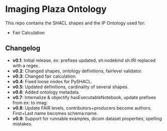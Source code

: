 # Imaging Plaza Ontology

This repo contains the SHACL shapes and the IP Ontology used for: 

- Fair Calculation


## Changelog

- **v0.1**: Initial release, ex: prefixes updated, sh:nodekind sh:IRI replaced with a regex.
- **v0.2**: Changed shapes, ontology definitions, fairlevel validator.
- **v0.3**: Changed fair calculation.
- **v0.4**: Fixed loose nodes for PySHACL.
- **v0.5**: Updated definitions, cardinality of several shapes.
- **v0.6**: Added ontology metadata.
- **v0.7**: Internalize & objectify hasExecutableNotebook, update prefixes from ex: to imag:
- **v0.8**: Update FAIR levels, contributors+producers become authors. First+Last name becomes schema:name.
- **v0.9**: Support for runnable examples, dicom dataset properties, spelling mistakes.
